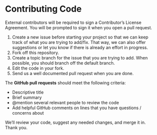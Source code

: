 # Contributing Code

External contributors will be required to sign a Contributor’s License
Agreement. You will be prompted to sign it when you open a pull request.

1. Create a new issue before starting your project so that we can keep
   track of what you are trying to add/fix. That way, we can also offer
   suggestions or let you know if there is already an effort in progress.
2. Fork off this repository.
3. Create a topic branch for the issue that you are trying to add.
   When possible, you should branch off the default branch.
4. Edit the code in your fork.
5. Send us a well documented pull request when you are done.

The **GitHub pull requests** should meet the following criteria:

- Descriptive title
- Brief summary
- @mention several relevant people to review the code
- Add helpful GitHub comments on lines that you have questions / concerns about

We’ll review your code, suggest any needed changes, and merge it in. Thank you.
